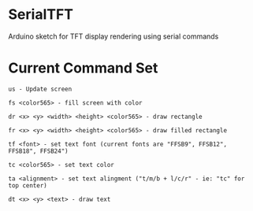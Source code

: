 # SerialTFT
Arduino sketch for TFT display rendering using serial commands

# Current Command Set

```
us - Update screen

fs <color565> - fill screen with color
  
dr <x> <y> <width> <height> <color565> - draw rectangle
  
fr <x> <y> <width> <height> <color565> - draw filled rectangle

tf <font> - set text font (current fonts are "FFSB9", FFSB12", FFSB18", FFSB24")

tc <color565> - set text color
  
ta <alignment> - set text alingment ("t/m/b + l/c/r" - ie: "tc" for top center)

dt <x> <y> <text> - draw text
```
